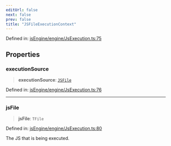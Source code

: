 ```yaml
---
editUrl: false
next: false
prev: false
title: "JSFileExecutionContext"
---
```


Defined in: [jsEngine/engine/JsExecution.ts:75](https://github.com/mProjectsCode/obsidian-js-engine-plugin/blob/fff05749aaa23f9a775003f5828b7e747db4ed95/jsEngine/engine/JsExecution.ts#L75)

## Properties

### executionSource

> **executionSource**: [`JSFile`](/obsidian-js-engine-plugin-docs/api/enumerations/executionsource/#jsfile)

Defined in: [jsEngine/engine/JsExecution.ts:76](https://github.com/mProjectsCode/obsidian-js-engine-plugin/blob/fff05749aaa23f9a775003f5828b7e747db4ed95/jsEngine/engine/JsExecution.ts#L76)

***

### jsFile

> **jsFile**: `TFile`

Defined in: [jsEngine/engine/JsExecution.ts:80](https://github.com/mProjectsCode/obsidian-js-engine-plugin/blob/fff05749aaa23f9a775003f5828b7e747db4ed95/jsEngine/engine/JsExecution.ts#L80)

The JS that is being executed.
